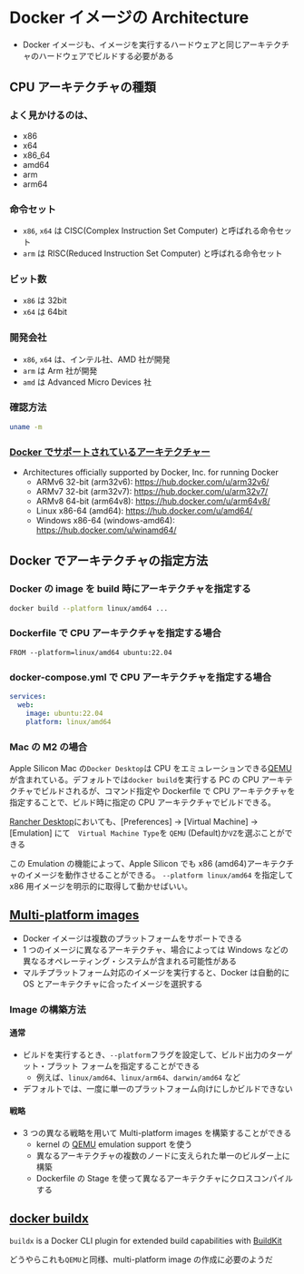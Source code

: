 # Docker イメージの Architecture

- Docker イメージも、イメージを実行するハードウェアと同じアーキテクチャのハードウェアでビルドする必要がある

## CPU アーキテクチャの種類

### よく見かけるのは、

- x86
- x64
- x86_64
- amd64
- arm
- arm64

### 命令セット

- `x86`, `x64` は CISC(Complex Instruction Set Computer) と呼ばれる命令セット
- `arm` は RISC(Reduced Instruction Set Computer) と呼ばれる命令セット

### ビット数

- `x86` は 32bit
- `x64` は 64bit

### 開発会社

- `x86`, `x64` は、インテル社、AMD 社が開発
- `arm` は Arm 社が開発
- `amd` は Advanced Micro Devices 社

### 確認方法

```sh
uname -m
```

### [Docker でサポートされているアーキテクチャー](https://github.com/docker-library/official-images?tab=readme-ov-file#architectures-other-than-amd64)

- Architectures officially supported by Docker, Inc. for running Docker
  - ARMv6 32-bit (arm32v6): https://hub.docker.com/u/arm32v6/
  - ARMv7 32-bit (arm32v7): https://hub.docker.com/u/arm32v7/
  - ARMv8 64-bit (arm64v8): https://hub.docker.com/u/arm64v8/
  - Linux x86-64 (amd64): https://hub.docker.com/u/amd64/
  - Windows x86-64 (windows-amd64): https://hub.docker.com/u/winamd64/

## Docker でアーキテクチャの指定方法

### Docker の image を build 時にアーキテクチャを指定する

```sh
docker build --platform linux/amd64 ...
```

### Dockerfile で CPU アーキテクチャを指定する場合

```
FROM --platform=linux/amd64 ubuntu:22.04
```

### docker-compose.yml で CPU アーキテクチャを指定する場合

```yml
services:
  web:
    image: ubuntu:22.04
    platform: linux/amd64
```

### Mac の M2 の場合

Apple Silicon Mac の`Docker Desktop`は CPU をエミュレーションできる[QEMU](https://www.qemu.org/)が含まれている。デフォルトでは`docker build`を実行する PC の CPU アーキテクチャでビルドされるが、コマンド指定や Dockerfile で CPU アーキテクチャを指定することで、ビルド時に指定の CPU アーキテクチャでビルドできる。

[Rancher Desktop](https://docs.rancherdesktop.io/ui/preferences/virtual-machine/emulation/)においても、[Preferences] -> [Virtual Machine] -> [Emulation] にて　`Virtual Machine Type`を `QEMU` (Default)か`VZ`を選ぶことができる

この Emulation の機能によって、Apple Silicon でも x86 (amd64)アーキテクチャのイメージを動作させることができる。
`--platform linux/amd64` を指定して x86 用イメージを明示的に取得して動かせばいい。

## [Multi-platform images](https://docs.docker.com/build/building/multi-platform/)

- Docker イメージは複数のプラットフォームをサポートできる
- 1 つのイメージに異なるアーキテクチャ、場合によっては Windows などの異なるオペレーティング・システムが含まれる可能性がある
- マルチプラットフォーム対応のイメージを実行すると、Docker は自動的に OS とアーキテクチャに合ったイメージを選択する

### Image の構築方法

#### 通常

- ビルドを実行するとき、`--platform`フラグを設定して、ビルド出力のターゲット・プラット フォームを指定することができる
  - 例えば、`linux/amd64`、`linux/arm64`、`darwin/amd64` など
- デフォルトでは、一度に単一のプラットフォーム向けにしかビルドできない

#### 戦略

- 3 つの異なる戦略を用いて Multi-platform images を構築することができる
  - kernel の [QEMU](https://docs.docker.com/build/building/multi-platform/#qemu) emulation support を使う
  - 異なるアーキテクチャの複数のノードに支えられた単一のビルダー上に構築
  - Dockerfile の Stage を使って異なるアーキテクチャにクロスコンパイルする

## [docker buildx](https://docs.docker.com/engine/reference/commandline/buildx/)

`buildx` is a Docker CLI plugin for extended build capabilities with [BuildKit](https://github.com/moby/buildkit)

どうやらこれも`QEMU`と同様、multi-platform image の作成に必要のようだ
